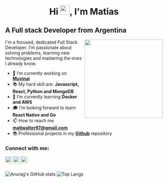 <h1 align="center">Hi <img src="https://raw.githubusercontent.com/verma-anushka/verma-anushka/master/gifs/wave.gif" width="30px">, I'm Matias</h1>

## A Full stack Developer from Argentina

<img align='right' src="https://media3.giphy.com/media/L8K62iTDkzGX6/giphy.gif" width="250">

I'm a focused, dedicated Full Stack Developer. I'm passionate about solving problems, learning new technologies and mastering the ones I already know.

- 🔭 I’m currently working on [**Muvinai**](https://www.muvinai.com/)
- 📚  My hard skill are: **Javascript, React, Python and MongoDB**
- 🌱 I’m currently learning **Docker and AWS**
- 🎓 I’m looking forward to learn **React Native and Go**
- 📫 How to reach me **matiwalter97@gmail.com**
- 📚 Professional projects in my [**Github**](https://github.com/MatiWalter) repository 

### Connect with me:

[<img align="left" alt="codeSTACKr | LinkedIn" width="22px" src="https://cdn.jsdelivr.net/npm/simple-icons@v3/icons/linkedin.svg" />][linkedin]
[<img align="left" alt="codeSTACKr | WhatsApp" width="22px" src="https://cdn.jsdelivr.net/npm/simple-icons@v3/icons/whatsapp.svg" />][whatsapp]
[<img align="left" alt="codeSTACKr | Twitter" width="22px" src="https://cdn.jsdelivr.net/npm/simple-icons@v3/icons/gmail.svg" />][gmail]


[gmail]: mailto:matias@muvinai.com
[linkedin]: https://www.linkedin.com/in/matias-walter
[whatsapp]: https://api.whatsapp.com/send?phone=542304577576

<br />
<br />

![Anurag's GitHub stats](https://github-readme-stats.vercel.app/api?username=MatiWalter&count_private=true)
![Top Langs](https://github-readme-stats.vercel.app/api/top-langs/?username=MatiWalter&layout=compact&angs_count=8)
